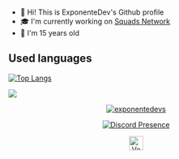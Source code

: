 <br />

- 👋 Hi! This is ExponenteDev's Github profile
- 🎓 I'm currently working on [Squads Network](https://squads.cc/discord)
- 🎉 I'm 15 years old
## Used languages

[![Top Langs](https://github-readme-stats.vercel.app/api/top-langs/?username=miquelangelamengual&theme=tokyonight&langs_count=8)](https://github.com/anuraghazra/github-readme-stats)


  ![](https://komarev.com/ghpvc/?username=ExponenteDevs&color=blue)

<p align="center">
  <a href="https://github.com/ExponenteDevs">
    <img align="center" src="https://github-readme-stats.vercel.app/api?username=exponentedevs&show_icons=true&theme=radical&count_private=true&locale=en" alt="exponentedevs"/>
  </a>
</p>

<p align="center">
  <a href="https://discord.com/users/330861775203336194" target="_blank" rel="nofollow">
    <img align="center" src="https://lanyard.cnrad.dev/api/869936375057752134?&animated=true&borderRadius=30px&idleMessage=Busy..." alt="Discord Presence">
  </a>
</p>

<p align="center">
  <a href="https://dsc.gg/venusdev/">
    <img align="center" alt="Venus Development" width="28px" src="https://raw.githubusercontent.com/anuraghazra/anuraghazra/master/assets/discord-round.svg" />
  </a>
</p>
